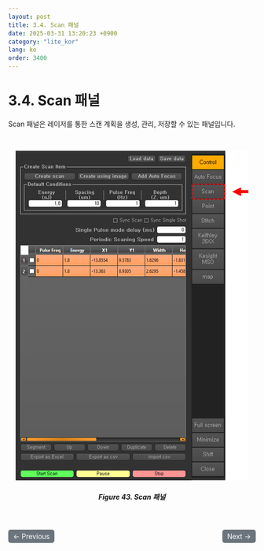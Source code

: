 ```yaml
---
layout: post
title: 3.4.	Scan 패널
date: 2025-03-31 13:20:23 +0900
category: "lite_kor"
lang: ko
order: 3400
---
```


# 3.4. Scan 패널

Scan 패널은 레이저를 통한 스캔 계획을 생성, 관리, 저장할 수 있는 패널입니다. 

<br/> <!-- 한줄 띄기 -->

<!-- 중앙 정렬 이미지 -->
<p align="center"> 
  <img src="/assets/Chapter-3/Scan 패널.png">
</p>

<!-- 이미지 설명 -->
<div align="center"> 
<h5>Figure 43. Scan 패널</h5>
</div>

<!-- 이전/다음 페이지 버튼 -->
<br/>
<br/>
<div style="display: flex; justify-content: space-between; align-items: center; margin-top: 10;">
  <!-- 이전 페이지 버튼 -->
  <a href="/manuals/manuals_lite_kor/Chapter 3/Chapter 3-3-3/" class="btn btn-primary" style="display: inline-block; padding: 5px 10px; background-color: #6c757d; color: white; text-decoration: none; border-radius: 5px;">
    ← Previous
  </a>

  <!-- 다음 페이지 버튼 -->
  <a href="/manuals/manuals_lite_kor/Chapter 3/Chapter 3-4-1/" class="btn btn-primary" style="display: inline-block; padding: 5px 10px; background-color: #6c757d; color: white; text-decoration: none; border-radius: 5px;">
    Next →
  </a>
</div>